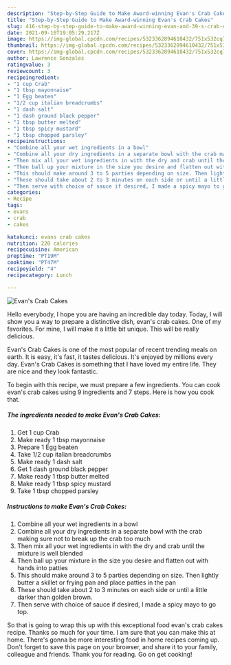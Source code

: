 ```yaml
---
description: "Step-by-Step Guide to Make Award-winning Evan's Crab Cakes"
title: "Step-by-Step Guide to Make Award-winning Evan's Crab Cakes"
slug: 416-step-by-step-guide-to-make-award-winning-evan-and-39-s-crab-cakes
date: 2021-09-16T19:05:29.217Z
image: https://img-global.cpcdn.com/recipes/5323362894610432/751x532cq70/evans-crab-cakes-recipe-main-photo.jpg
thumbnail: https://img-global.cpcdn.com/recipes/5323362894610432/751x532cq70/evans-crab-cakes-recipe-main-photo.jpg
cover: https://img-global.cpcdn.com/recipes/5323362894610432/751x532cq70/evans-crab-cakes-recipe-main-photo.jpg
author: Lawrence Gonzales
ratingvalue: 3
reviewcount: 3
recipeingredient:
- "1 cup Crab"
- "1 tbsp mayonnaise"
- "1 Egg beaten"
- "1/2 cup italian breadcrumbs"
- "1 dash salt"
- "1 dash ground black pepper"
- "1 tbsp butter melted"
- "1 tbsp spicy mustard"
- "1 tbsp chopped parsley"
recipeinstructions:
- "Combine all your wet ingredients in a bowl"
- "Combine all your dry ingredients in a separate bowl with the crab making sure not to break up the crab too much"
- "Then mix all your wet ingredients in with the dry and crab until the mixture is well blended"
- "Then ball up your mixture in the size you desire and flatten out with hands into patties"
- "This should make around 3 to 5 parties depending on size. Then lightly butter a skillet or frying pan and place patties in the pan"
- "These should take about 2 to 3 minutes on each side or until a little darker than golden brown."
- "Then serve with choice of sauce if desired, I made a spicy mayo to go top."
categories:
- Recipe
tags:
- evans
- crab
- cakes

katakunci: evans crab cakes 
nutrition: 220 calories
recipecuisine: American
preptime: "PT19M"
cooktime: "PT47M"
recipeyield: "4"
recipecategory: Lunch

---
```



![Evan&#39;s Crab Cakes](https://img-global.cpcdn.com/recipes/5323362894610432/751x532cq70/evans-crab-cakes-recipe-main-photo.jpg)

Hello everybody, I hope you are having an incredible day today. Today, I will show you a way to prepare a distinctive dish, evan&#39;s crab cakes. One of my favorites. For mine, I will make it a little bit unique. This will be really delicious.

Evan&#39;s Crab Cakes is one of the most popular of recent trending meals on earth. It is easy, it's fast, it tastes delicious. It's enjoyed by millions every day. Evan&#39;s Crab Cakes is something that I have loved my entire life. They are nice and they look fantastic.




To begin with this recipe, we must prepare a few ingredients. You can cook evan&#39;s crab cakes using 9 ingredients and 7 steps. Here is how you cook that.

<!--inarticleads1-->

##### The ingredients needed to make Evan&#39;s Crab Cakes:

1. Get 1 cup Crab
1. Make ready 1 tbsp mayonnaise
1. Prepare 1 Egg beaten
1. Take 1/2 cup italian breadcrumbs
1. Make ready 1 dash salt
1. Get 1 dash ground black pepper
1. Make ready 1 tbsp butter melted
1. Make ready 1 tbsp spicy mustard
1. Take 1 tbsp chopped parsley




<!--inarticleads2-->

##### Instructions to make Evan&#39;s Crab Cakes:

1. Combine all your wet ingredients in a bowl
1. Combine all your dry ingredients in a separate bowl with the crab making sure not to break up the crab too much
1. Then mix all your wet ingredients in with the dry and crab until the mixture is well blended
1. Then ball up your mixture in the size you desire and flatten out with hands into patties
1. This should make around 3 to 5 parties depending on size. Then lightly butter a skillet or frying pan and place patties in the pan
1. These should take about 2 to 3 minutes on each side or until a little darker than golden brown.
1. Then serve with choice of sauce if desired, I made a spicy mayo to go top.




So that is going to wrap this up with this exceptional food evan&#39;s crab cakes recipe. Thanks so much for your time. I am sure that you can make this at home. There's gonna be more interesting food in home recipes coming up. Don't forget to save this page on your browser, and share it to your family, colleague and friends. Thank you for reading. Go on get cooking!
